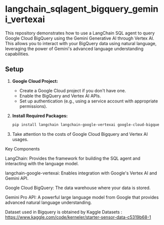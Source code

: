 # langchain_sqlagent_bigquery_gemini_vertexai
This repository demonstrates how to use a LangChain SQL agent to query Google Cloud BigQuery using the Gemini Generative AI through Vertex AI.   This allows you to interact with your BigQuery data using natural language, leveraging the power of Gemini's advanced language understanding capabilities.

## Setup

1. **Google Cloud Project:**
   - Create a Google Cloud project if you don't have one.
   - Enable the BigQuery and Vertex AI APIs.
   - Set up authentication (e.g., using a service account with appropriate permissions).

2. **Install Required Packages:**
   ```bash
   pip install langchain langchain-google-vertexai google-cloud-bigquery
3. Take attention to the costs of Google Cloud Bigquery and Vertex AI usages.


Key Components

LangChain: Provides the framework for building the SQL agent and interacting with the language model.

langchain-google-vertexai: Enables integration with Google's Vertex AI and Gemini API.

Google Cloud BigQuery: The data warehouse where your data is stored.

Gemini Pro API: A powerful large language model from Google that provides advanced natural language understanding.

Dataset used in Bigquery is obtained by Kaggle Datasets : https://www.kaggle.com/code/kerneler/starter-sensor-data-c5319b68-1
